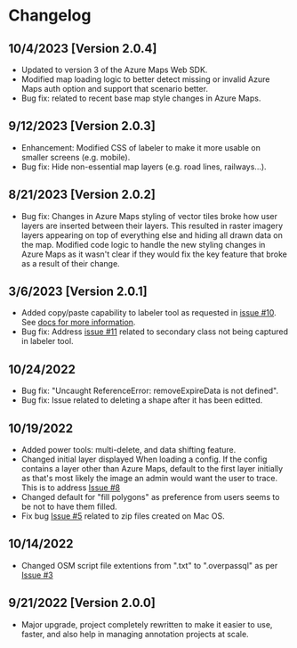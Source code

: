 # Changelog

## 10/4/2023 [Version 2.0.4]

- Updated to version 3 of the Azure Maps Web SDK.
- Modified map loading logic to better detect missing or invalid Azure Maps auth option and support that scenario better.
- Bug fix: related to recent base map style changes in Azure Maps.

## 9/12/2023 [Version 2.0.3]

- Enhancement: Modified CSS of labeler to make it more usable on smaller screens (e.g. mobile). 
- Bug fix: Hide non-essential  map layers (e.g. road lines, railways...).

## 8/21/2023 [Version 2.0.2]

- Bug fix: Changes in Azure Maps styling of vector tiles broke how user layers are inserted between their layers. This resulted in raster imagery layers appearing on top of everything else and hiding all drawn data on the map. Modified code logic to handle the new styling changes in Azure Maps as it wasn't clear if they would fix the key feature that broke as a result of their change.

## 3/6/2023 [Version 2.0.1]

- Added copy/paste capability to labeler tool as requested in [issue #10](https://github.com/microsoft/satellite-imagery-labeling-tool/issues/10). See [docs for more information](https://github.com/microsoft/satellite-imagery-labeling-tool/blob/main/docs/Labeler.md#copy--paste-shapes). 
- Bug fix: Address [issue #11](https://github.com/microsoft/satellite-imagery-labeling-tool/issues/11) related to secondary class not being captured in labeler tool. 

## 10/24/2022

- Bug fix: "Uncaught ReferenceError: removeExpireData is not defined".
- Bug fix: Issue related to deleting a shape after it has been editted.

## 10/19/2022

- Added power tools: multi-delete, and data shifting feature.
- Changed initial layer displayed When loading a config. If the config contains a layer other than Azure Maps, default to the first layer initially as that's most likely the image an admin would want the user to trace. This is to address [Issue #8](https://github.com/microsoft/satellite-imagery-labeling-tool/issues/8)
- Changed default for "fill polygons" as preference from users seems to be not to have them filled.
- Fix bug [Issue #5](https://github.com/microsoft/satellite-imagery-labeling-tool/issues/5) related to zip files created on Mac OS.

## 10/14/2022

- Changed OSM script file extentions from ".txt" to ".overpassql" as per [Issue #3](https://github.com/microsoft/satellite-imagery-labeling-tool/issues/3)

## 9/21/2022 [Version 2.0.0]

- Major upgrade, project completely rewritten to make it easier to use, faster, and also help in managing annotation projects at scale.
